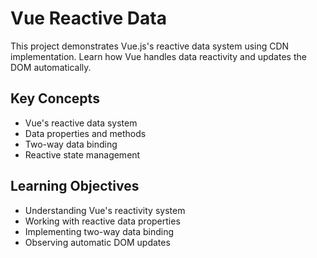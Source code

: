 # Vue Reactive Data

This project demonstrates Vue.js's reactive data system using CDN implementation. Learn how Vue handles data reactivity and updates the DOM automatically.

## Key Concepts

- Vue's reactive data system
- Data properties and methods
- Two-way data binding
- Reactive state management

## Learning Objectives

- Understanding Vue's reactivity system
- Working with reactive data properties
- Implementing two-way data binding
- Observing automatic DOM updates